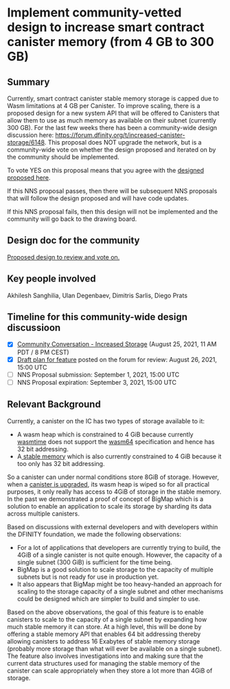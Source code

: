 # Implement community-vetted design to increase smart contract canister memory (from 4 GB to 300 GB)

## Summary

Currently, smart contract canister stable memory storage is capped due to Wasm limitations at 4 GB per Canister. To improve scaling, there is a proposed design for a new system API that will be offered to Canisters that allow them to use as much memory as available on their subnet (currently 300 GB). For the last few weeks there has been a community-wide design discussion here: https://forum.dfinity.org/t/increased-canister-storage/6148. This proposal does NOT upgrade the network, but is a community-wide vote on whether the design proposed and iterated on by the community should be implemented. 

To vote YES on this proposal means that you agree with the [designed proposed here](https://forum.dfinity.org/t/increased-canister-storage/6148/37?u=diegop).

If this NNS proposal passes, then there will be subsequent NNS proposals that will follow the design proposed and will have code updates.

If this NNS proposal fails, then this design will not be implemented and the community will go back to the drawing board.


## Design doc for the community

[Proposed design to review and vote on.](https://forum.dfinity.org/t/increased-canister-storage/6148/37?u=diegop)

## Key people involved

Akhilesh Sanghilia, Ulan Degenbaev, Dimitris Sarlis, Diego Prats 

## Timeline for this community-wide design discussioon

- [x] [Community Conversation - Increased Storage](https://dfinity.zoom.us/webinar/register/WN_E3Z09PM7RBCml7viWIMcxA) (August 25, 2021, 11 AM PDT / 8 PM CEST)
- [x] [Draft plan for feature](https://forum.dfinity.org/t/increased-canister-storage/6148/37?u=diegop) posted on the forum for review: August 26, 2021, 15:00 UTC 
- [ ] NNS Proposal submission:  September 1, 2021, 15:00 UTC 
- [ ] NNS Proposal expiration:  September 3, 2021, 15:00 UTC 

## Relevant Background

Currently, a canister on the IC has two types of storage available to it:

* A wasm heap which is constrained to 4 GiB because currently [wasmtime](https://github.com/bytecodealliance/wasmtime) does not support the [wasm64](https://github.com/WebAssembly/memory64) specification and hence has 32 bit addressing.
* A[ stable memory](https://sdk.dfinity.org/docs/interface-spec/index.html#system-api-stable-memory) which is also currently constrained to 4 GiB because it too only has 32 bit addressing.

So a canister can under normal conditions store 8GiB of storage. However, when a [canister is upgraded](https://sdk.dfinity.org/docs/interface-spec/index.html#system-api-upgrades), its wasm heap is wiped so for all practical purposes, it only really has access to 4GiB of storage in the stable memory. In the past we demonstrated a proof of concept of BigMap which is a solution to enable an application to scale its storage by sharding its data across multiple canisters.

Based on discussions with external developers and with developers within the DFINITY foundation, we made the following observations:

* For a lot of applications that developers are currently trying to build, the 4GiB of a single canister is not quite enough. However, the capacity of a single subnet (300 GiB) is sufficient for the time being.
* BigMap is a good solution to scale storage to the capacity of multiple subnets but is not ready for use in production yet.
* It also appears that BigMap might be too heavy-handed an approach for scaling to the storage capacity of a single subnet and other mechanisms could be designed which are simpler to build and simpler to use.

Based on the above observations, the goal of this feature is to enable canisters to scale to the capacity of a single subnet by expanding how much stable memory it can store. At a high level, this will be done by offering a stable memory API that enables 64 bit addressing thereby allowing canisters to address 16 Exabytes of stable memory storage (probably more storage than what will ever be available on a single subnet). The feature also involves investigations into and making sure that the current data structures used for managing the stable memory of the canister can scale appropriately when they store a lot more than 4GiB of storage.

